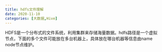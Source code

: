 ```yaml
---
title: hdfs文件理解
date: 2020-11-10
categories: [大数据,Hive]
---
```




HDFS是一个分布式的文件系统，利用集群来存储海量数据。hdfs路径是一个虚拟节点，下面的多个文件可能放在多台机器上，具体放在哪台机器等信息由name node节点维护。

